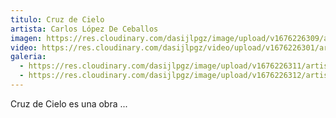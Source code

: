 ```yaml
---
titulo: Cruz de Cielo
artista: Carlos López De Ceballos
imagen: https://res.cloudinary.com/dasijlpgz/image/upload/v1676226309/artistas/Carlos%20L%C3%B3pez%20de%20Ceballos/Cruz%20de%20Cielo/Portada_v%C3%ADdeo.png
video: https://res.cloudinary.com/dasijlpgz/video/upload/v1676226301/artistas/Carlos%20L%C3%B3pez%20de%20Ceballos/Cruz%20de%20Cielo/230211_Cruz_De_Carlos-1_comprimido1.mp4
galeria:
  - https://res.cloudinary.com/dasijlpgz/image/upload/v1676226311/artistas/Carlos%20L%C3%B3pez%20de%20Ceballos/Cruz%20de%20Cielo/tomas_1.png
  - https://res.cloudinary.com/dasijlpgz/image/upload/v1676226312/artistas/Carlos%20L%C3%B3pez%20de%20Ceballos/Cruz%20de%20Cielo/tomas_5.png
---
```

C﻿ruz de Cielo es una obra ...